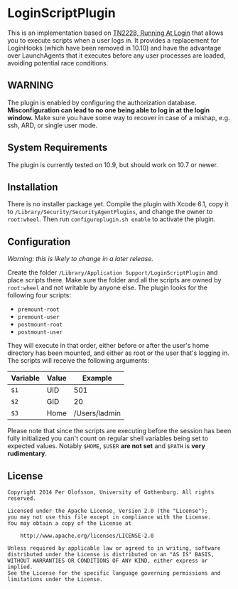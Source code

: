 LoginScriptPlugin
=================

This is an implementation based on [TN2228, Running At Login](https://developer.apple.com/library/mac/technotes/tn2228) that allows you to execute scripts when a user logs in. It provides a replacement for LoginHooks (which have been removed in 10.10) and have the advantage over LaunchAgents that it executes before any user processes are loaded, avoiding potential race conditions.


WARNING
-------

The plugin is enabled by configuring the authorization database. **Misconfiguration can lead to no one being able to log in at the login window.** Make sure you have some way to recover in case of a mishap, e.g. ssh, ARD, or single user mode.


System Requirements
-------------------

The plugin is currently tested on 10.9, but should work on 10.7 or newer.


Installation
------------

There is no installer package yet. Compile the plugin with Xcode 6.1, copy it to `/Library/Security/SecurityAgentPlugins`, and change the owner to `root:wheel`. Then run `configureplugin.sh enable` to activate the plugin.


Configuration
-------------

*Warning: this is likely to change in a later release.*

Create the folder `/Library/Application Support/LoginScriptPlugin` and place scripts there. Make sure the folder and all the scripts are owned by `root:wheel` and not writable by anyone else. The plugin looks for the following four scripts:

* `premount-root`
* `premount-user`
* `postmount-root`
* `postmount-user`

They will execute in that order, either before or after the user's home directory has been mounted, and either as root or the user that's logging in. The scripts will receive the following arguments:

Variable | Value | Example
-------- | ----- | -------
`$1`     | UID   | 501
`$2`     | GID   | 20
`$3`     | Home  | /Users/ladmin

Please note that since the scripts are executing before the session has been fully initialized you can't count on regular shell variables being set to expected values. Notably `$HOME`, `$USER` **are not set** and `$PATH` is **very rudimentary**.


License
-------

    Copyright 2014 Per Olofsson, University of Gothenburg. All rights reserved.
    
    Licensed under the Apache License, Version 2.0 (the "License");
    you may not use this file except in compliance with the License.
    You may obtain a copy of the License at
    
        http://www.apache.org/licenses/LICENSE-2.0
    
    Unless required by applicable law or agreed to in writing, software
    distributed under the License is distributed on an "AS IS" BASIS,
    WITHOUT WARRANTIES OR CONDITIONS OF ANY KIND, either express or implied.
    See the License for the specific language governing permissions and
    limitations under the License.
